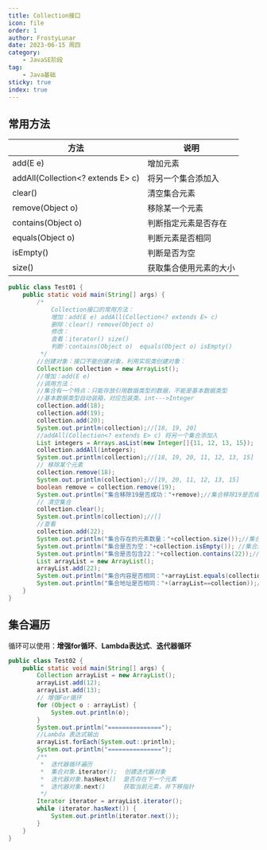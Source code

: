 ```yaml
---
title: Collection接口
icon: file
order: 1
author: FrostyLunar
date: 2023-06-15 周四
category:
	- JavaSE阶段
tag:
	- Java基础
sticky: true
index: true
---
```



## 常用方法

| 方法                                 | 说明          |
| ---------------------------------- | ----------- |
| add(E e)                           | 增加元素        |
| addAll(Collection\<? extends E> c) | 将另一个集合添加入   |
| clear()                            | 清空集合元素      |
| remove(Object o)                   | 移除某一个元素     |
| contains(Object o)                 | 判断指定元素是否存在  |
| equals(Object o)                   | 判断元素是否相同    |
| isEmpty()                          | 判断是否为空      |
| size()                             | 获取集合使用元素的大小 |

```java
public class Test01 {
    public static void main(String[] args) {
        /*
            Collection接口的常用方法：
            增加：add(E e) addAll(Collection<? extends E> c)
            删除：clear() remove(Object o)
            修改：
            查看：iterator() size()
            判断：contains(Object o)  equals(Object o) isEmpty()
         */
        //创建对象：接口不能创建对象，利用实现类创建对象：
        Collection collection = new ArrayList();
        //增加：add(E e)
        //调用方法：
        //集合有一个特点：只能存放引用数据类型的数据，不能是基本数据类型
        //基本数据类型自动装箱，对应包装类。int--->Integer
        collection.add(18);
        collection.add(19);
        collection.add(20);
        System.out.println(collection);//[18, 19, 20]
        //addAll(Collection<? extends E> c) 将另一个集合添加入
        List integers = Arrays.asList(new Integer[]{11, 12, 13, 15});
        collection.addAll(integers);
        System.out.println(collection);//[18, 19, 20, 11, 12, 13, 15]
        // 移除某个元素
        collection.remove(18);
        System.out.println(collection);//[19, 20, 11, 12, 13, 15]
        boolean remove = collection.remove(19);
        System.out.println("集合移除19是否成功："+remove);//集合移除19是否成功：true
        // 清空集合
        collection.clear();
        System.out.println(collection);//[]
        //查看
        collection.add(22);
        System.out.println("集合存在的元素数量："+collection.size());//集合存在的元素数量：1
        System.out.println("集合是否为空："+collection.isEmpty()); //集合是否为空：false
        System.out.println("集合是否包含22："+collection.contains(22));//集合是否包含22：true
        List arrayList = new ArrayList();
        arrayList.add(22);
        System.out.println("集合内容是否相同："+arrayList.equals(collection));//集合内容是否相同：true
        System.out.println("集合地址是否相同："+(arrayList==collection));//集合地址是否相同：false
    }
}
```

## 集合遍历

循环可以使用：**增强for循环**、**Lambda表达式**、**迭代器循环**

```java
public class Test02 {
    public static void main(String[] args) {
        Collection arrayList = new ArrayList();
        arrayList.add(12);
        arrayList.add(13);
        // 增强For循环
        for (Object o : arrayList) {
            System.out.println(o);
        }
        System.out.println("===============");
        //Lambda 表达式输出
        arrayList.forEach(System.out::println);
        System.out.println("===============");
        /**
         *  迭代器循环遍历
         *  集合对象.iterator();  创建迭代器对象
         *  迭代器对象.hasNext()  是否存在下一个元素
         *  迭代器对象.next()     获取当前元素，并下移指针
         */
        Iterator iterator = arrayList.iterator();
        while (iterator.hasNext()) {
            System.out.println(iterator.next());
        }
    }
}
```
